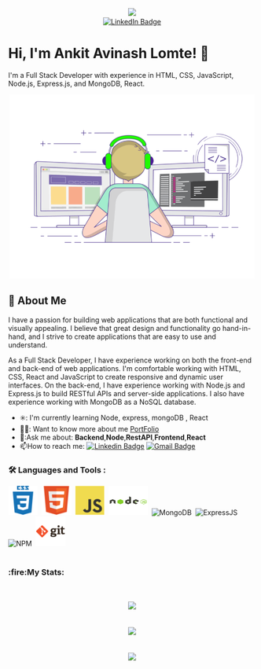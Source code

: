  <div id="header" align="center">
    <img src="https://encrypted-tbn0.gstatic.com/images?q=tbn:ANd9GcRJDOCHYZ15uqcRX7YWevCP65SnQ0kvo4_zXCNzDD3OgaARZOyYW7FT3vTeiVS7cnLL-xE&usqp=CAU" width="200"/>
  </div>
  
  <div id="badges" align="center">
    <a href="https://www.linkedin.com/in/ankita-lomte-482457245/">
      <img src="https://img.shields.io/badge/LinkedIn-blue?style=for-the-badge&logo=linkedin&logoColor=white" alt="LinkedIn Badge"/>
    </a>
  </div>
  
  
  # Hi, I'm Ankit Avinash Lomte! 👋
  I'm a Full Stack Developer with experience in HTML, CSS, JavaScript, Node.js, Express.js, and MongoDB, React.
  <div id="gif" align="center">
    <img src="https://raw.githubusercontent.com/devSouvik/devSouvik/master/gif3.gif" width="500"/>
  </div>
  
  
  ## 🚀 About Me
  
  I have a passion for building web applications that are both functional and visually appealing. I believe that great design and functionality go hand-in-hand, and I strive to create applications that are easy to use and understand.
  
  As a Full Stack Developer, I have experience working on both the front-end and back-end of web applications. I'm comfortable working with HTML, CSS, React and JavaScript to create responsive and dynamic user interfaces. On the back-end, I have experience working with Node.js and Express.js to build RESTful APIs and server-side applications. I also have experience working with MongoDB as a NoSQL database.
  
  - ✳️: I'm currently learning Node, express, mongoDB , React 
  - 👨‍🦱: Want to know more about me <a href="https://lomteankita.github.io/">PortFolio</a>
  - 💬:Ask me about: <b>Backend</b>,<b>Node</b>,<b>RestAPI</b>,<b>Frontend</b>,<b>React</b>
  - :mailbox:How to reach me: [![Linkedin Badge](https://img.shields.io/badge/-Linkedin-blue?style=flat&logo=Linkedin&logoColor=white)](https://www.linkedin.com/in/ankita-lomte-482457245/)   [![Gmail Badge](https://img.shields.io/badge/-Mail-red?style=flat&logo=Gmail&logoColor=white)](aankitalomte@gmail.com)
  
  
  ### :hammer_and_wrench: Languages and Tools :
  <div>
    <img src="https://github.com/devicons/devicon/blob/master/icons/css3/css3-plain-wordmark.svg"  title="CSS3" alt="CSS" width="60" height="60"/>&nbsp;
    <img src="https://github.com/devicons/devicon/blob/master/icons/html5/html5-original.svg" title="HTML5" alt="HTML"width="60" height="60"/>&nbsp;
    <img src="https://github.com/devicons/devicon/blob/master/icons/javascript/javascript-original.svg" title="JavaScript" alt="JavaScript" width="60" height="60"/>&nbsp;
   <img src="https://github.com/devicons/devicon/blob/master/icons/nodejs/nodejs-original-wordmark.svg" title="NodeJS" alt="NodeJS" width="80" height="60"/>&nbsp;
  <img src="https://cdn.jsdelivr.net/gh/devicons/devicon/icons/mongodb/mongodb-original.svg" title="MongoDB" alt="MongoDB" width="60" height="60"/>&nbsp; 
    <img src="https://cdn.jsdelivr.net/gh/devicons/devicon/icons/express/express-original.svg"  title="ExpressJS" alt="ExpressJS" width="60" height="60"/>&nbsp; 
   <img src="https://cdn.jsdelivr.net/gh/devicons/devicon/icons/npm/npm-original-wordmark.svg" title="NPM" alt="NPM" width="60" height="60"/>&nbsp; 
   <img src="https://github.com/devicons/devicon/blob/master/icons/git/git-original-wordmark.svg" title="Git" **alt="Git"width="60" height="60"/>
  </div>
  <br/>
  <h3>:fire:My Stats:</h3>
  
  <br/>
  <p align="center">
     <img align="center"  src="https://github-readme-streak-stats.herokuapp.com/?user=lomteankita&theme=dark" /> <br \>
     <br>
     <br>
     <img align="center" src="https://github-readme-stats.vercel.app/api?username=lomteankita&show_icons=true&theme=dark"/>
     <br>
     <br>
    <br>
     <img align="center" src="https://github-profile-trophy.vercel.app/?username=lomteankita&theme=monokai&row=1&column=4">
  </p>

